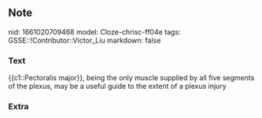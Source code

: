 ## Note
nid: 1661020709468
model: Cloze-chrisc-ff04e
tags: GSSE::!Contributor::Victor_Liu
markdown: false

### Text
{{c1::Pectoralis major}}, being the only muscle supplied by
<span style="color: var(--field-fg); background:
var(--field-bg);">all five segments of the plexus, may be a useful
guide to the extent of a plexus injury</span>

### Extra

